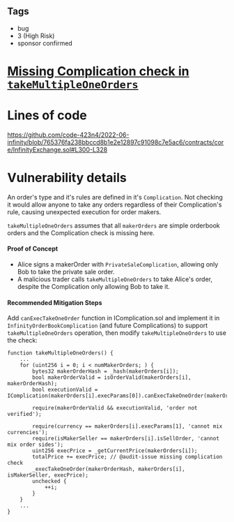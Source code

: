 ## Tags

- bug
- 3 (High Risk)
- sponsor confirmed

# [Missing Complication check in `takeMultipleOneOrders`](https://github.com/code-423n4/2022-06-infinity-findings/issues/125) 

# Lines of code

https://github.com/code-423n4/2022-06-infinity/blob/765376fa238bbccd8b1e2e12897c91098c7e5ac6/contracts/core/InfinityExchange.sol#L300-L328


# Vulnerability details

An order's type and it's rules are defined in it's `Complication`. Not checking it would allow anyone to take any orders regardless of their Complication's rule, causing unexpected execution for order makers.

`takeMultipleOneOrders` assumes that all `makerOrders` are simple orderbook orders and the  Complication check is missing here.

#### Proof of Concept
- Alice signs a makerOrder with `PrivateSaleComplication`, allowing only Bob to take the private sale order.
- A malicious trader calls `takeMultipleOneOrders` to take Alice's order, despite the Complication only allowing Bob to take it.

#### Recommended Mitigation Steps
Add `canExecTakeOneOrder` function in IComplication.sol and implement it in `InfinityOrderBookComplication` (and future Complications) to support `takeMultipleOneOrders` operation, then modify `takeMultipleOneOrders` to use the check:
```
function takeMultipleOneOrders() {
    ...
    for (uint256 i = 0; i < numMakerOrders; ) {
        bytes32 makerOrderHash = _hash(makerOrders[i]);
        bool makerOrderValid = isOrderValid(makerOrders[i], makerOrderHash);
        bool executionValid = IComplication(makerOrders[i].execParams[0]).canExecTakeOneOrder(makerOrders[i]);
        
        require(makerOrderValid && executionValid, 'order not verified');
        
        require(currency == makerOrders[i].execParams[1], 'cannot mix currencies');
        require(isMakerSeller == makerOrders[i].isSellOrder, 'cannot mix order sides');
        uint256 execPrice = _getCurrentPrice(makerOrders[i]);
        totalPrice += execPrice; // @audit-issue missing complication check
        _execTakeOneOrder(makerOrderHash, makerOrders[i], isMakerSeller, execPrice);
        unchecked {
            ++i;
        }
    }
    ...
}
```

